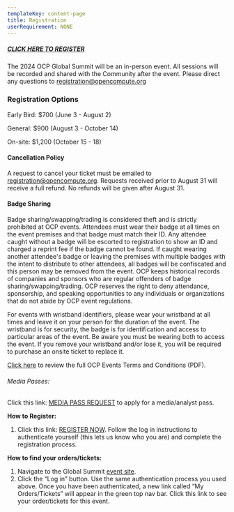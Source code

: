 ```yaml
---
templateKey: content-page
title: Registration
userRequirement: NONE
---
```

##### **[CLICK HERE TO REGISTER](https://2024ocpglobal.fnvirtual.app/)**

The 2024 OCP Global Summit will be an in-person event. All sessions will be recorded and shared with the Community after the event. Please direct any questions to [registration@opencompute.org](mailto:registration@opencompute.org?subject=2022%20OCP%20Global%20Summit%20-%20Question)

### **Registration Options**

Early Bird: $700 (June 3 - August 2)

General: $900 (August 3 - October 14)

On-site: $1,200 (October 15 - 18)

#### **Cancellation Policy**

A request to cancel your ticket must be emailed to [registration@opencompute.org](mailto:registration@opencompute.org?subject=2022%20OCP%20Global%20Summit%20-%20Question). Requests received prior to August 31 will receive a full refund. No refunds will be given after August 31.

#### **Badge Sharing**

Badge sharing/swapping/trading is considered theft and is strictly prohibited at OCP events. Attendees must wear their badge at all times on the event premises and that badge must match their ID. Any attendee caught without a badge will be escorted to registration to show an ID and charged a reprint fee if the badge cannot be found. If caught wearing another attendee's badge or leaving the premises with multiple badges with the intent to distribute to other attendees, all badges will be confiscated and this person may be removed from the event. OCP keeps historical records of companies and sponsors who are regular offenders of badge sharing/swapping/trading. OCP reserves the right to deny attendance, sponsorship, and speaking opportunities to any individuals or organizations that do not abide by OCP event regulations. 

For events with wristband identifiers, please wear your wristband at all times and leave it on your person for the duration of the event. The wristband is for security, the badge is for identification and access to particular areas of the event. Be aware you must be wearing both to access the event. If you remove your wristband and/or lose it, you will be required to purchase an onsite ticket to replace it.

[Click here](https://146a55aca6f00848c565-a7635525d40ac1c70300198708936b4e.ssl.cf1.rackcdn.com/images/1c514a44df1ae436aedb3cf1324212aadd822f25.pdf) to review the full OCP Events Terms and Conditions (PDF).

###### Media Passes:

Click this link: [MEDIA PASS REQUEST](https://docs.google.com/forms/d/e/1FAIpQLScvKUW7uAW3a_I6VXBxYoksApgdqGGatPlykfL2TEEmn4CX2Q/viewform) to apply for a media/analyst pass. 

**How to Register:**

1. Click this link: [REGISTER NOW](https://2024ocglobal.fnvirtual.app/#registration=1). Follow the log in instructions to authenticate yourself (this lets us know who you are) and complete the registration process. 

**How to find your orders/tickets:**

1. Navigate to the Global Summit [event site](https://2024ocpglobal.fnvirtual.app/).
2. Click the “Log in” button. Use the same authentication process you used above. Once you have been authenticated, a new link called “My Orders/Tickets” will appear in the green top nav bar. Click this link to see your order/tickets for this event.
